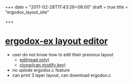 +++
date = "2017-02-28T17:43:28+08:00"
draft = true
title = "ergodox_layout_site"

+++

# [ergodox-ex layout editor](http://configure.ergodox-ez.com/keyboard_layouts/new)
- user do not know how to edit their previous layout
  - [edit(read only)](http://configure.ergodox-ez.com/keyboard_layouts/klmvmj/edit)
  - [clonw(can modify key)](http://configure.ergodox-ez.com/keyboard_layouts/klmvmj/clone)
- no uplode ergodox.c feature
- can print 3 layer layout, can download ergodox.c

